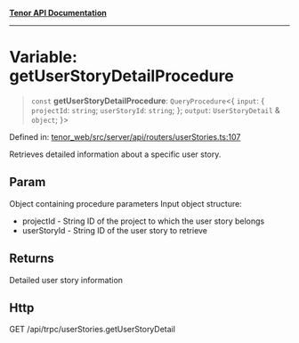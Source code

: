[**Tenor API Documentation**](../../README.md)

***

# Variable: getUserStoryDetailProcedure

> `const` **getUserStoryDetailProcedure**: `QueryProcedure`\<\{ `input`: \{ `projectId`: `string`; `userStoryId`: `string`; \}; `output`: `UserStoryDetail` & `object`; \}\>

Defined in: [tenor\_web/src/server/api/routers/userStories.ts:107](https://github.com/Apantli/Tenor/blob/293d0ddb2d5307c4150fcd161249995fd5278c7d/tenor_web/src/server/api/routers/userStories.ts#L107)

Retrieves detailed information about a specific user story.

## Param

Object containing procedure parameters
Input object structure:
- projectId - String ID of the project to which the user story belongs
- userStoryId - String ID of the user story to retrieve

## Returns

Detailed user story information

## Http

GET /api/trpc/userStories.getUserStoryDetail
